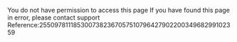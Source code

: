 You do not have permission to access this page If you have found this page in error, please contact support Reference:255097811185300738236705751079642790220034968299102359